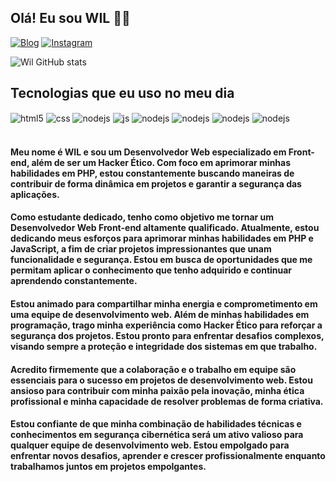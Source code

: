 
## **Olá! Eu sou WIL** 🤟🏾

[![Blog](https://img.shields.io/website?label=ImWil.com&style=for-the-badge&url=https://imwil.com.com/)](https://imwil.com)
[![Instagram](https://img.shields.io/badge/Instagram-E4405F?style=for-the-badge&logo=instagram&logoColor=white)](https://instagram.com/devpit.me)

![Wil GitHub stats](https://github-readme-stats.vercel.app/api?username=devWil01&show_icons=true&theme=radical&count_private=true)

## **Tecnologias que eu uso no meu dia**

<div style="display: inline_block">
  <img align="center" alt="html5" src="https://img.shields.io/badge/HTML5-E34F26?style=for-the-badge&logo=html5&logoColor=white" />
  <img align="center" alt="css" src="https://img.shields.io/badge/CSS3-1572B6?style=for-the-badge&logo=css3&logoColor=white" />
  <img align="center" alt="nodejs" src="https://img.shields.io/badge/PHP-777BB4?style=for-the-badge&logo=php&logoColor=white" />
  <img align="center" alt="js" src="https://img.shields.io/badge/JavaScript-F7DF1E?style=for-the-badge&logo=javascript&logoColor=black" />
  <img align="center" alt="nodejs" src="https://img.shields.io/badge/Kotlin-0095D5?&style=for-the-badge&logo=kotlin&logoColor=white" />
  <img align="center" alt="nodejs" src="https://img.shields.io/badge/Java-ED8B00?style=for-the-badge&logo=java&logoColor=white" />
  <img align="center" alt="nodejs" src="https://img.shields.io/badge/Bootstrap-563D7C?style=for-the-badge&logo=bootstrap&logoColor=white" />
  <img align="center" alt="nodejs" src="https://img.shields.io/badge/Tailwind_CSS-38B2AC?style=for-the-badge&logo=tailwind-css&logoColor=white" />

</div><br/>

#### **Meu nome é WIL e sou um Desenvolvedor Web especializado em Front-end, além de ser um Hacker Ético. Com foco em aprimorar minhas habilidades em PHP, estou constantemente buscando maneiras de contribuir de forma dinâmica em projetos e garantir a segurança das aplicações.**

#### **Como estudante dedicado, tenho como objetivo me tornar um Desenvolvedor Web Front-end altamente qualificado. Atualmente, estou dedicando meus esforços para aprimorar minhas habilidades em PHP e JavaScript, a fim de criar projetos impressionantes que unam funcionalidade e segurança. Estou em busca de oportunidades que me permitam aplicar o conhecimento que tenho adquirido e continuar aprendendo constantemente.**

#### **Estou animado para compartilhar minha energia e comprometimento em uma equipe de desenvolvimento web. Além de minhas habilidades em programação, trago minha experiência como Hacker Ético para reforçar a segurança dos projetos. Estou pronto para enfrentar desafios complexos, visando sempre a proteção e integridade dos sistemas em que trabalho.**

#### **Acredito firmemente que a colaboração e o trabalho em equipe são essenciais para o sucesso em projetos de desenvolvimento web. Estou ansioso para contribuir com minha paixão pela inovação, minha ética profissional e minha capacidade de resolver problemas de forma criativa.**

#### **Estou confiante de que minha combinação de habilidades técnicas e conhecimentos em segurança cibernética será um ativo valioso para qualquer equipe de desenvolvimento web. Estou empolgado para enfrentar novos desafios, aprender e crescer profissionalmente enquanto trabalhamos juntos em projetos empolgantes.**
